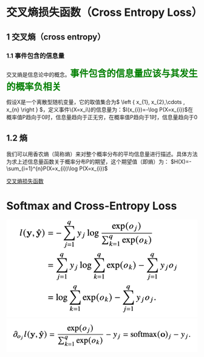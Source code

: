 # 交叉熵损失函数（Cross Entropy Loss）


## 1 交叉熵（cross entropy）

### 1.1 事件包含的信息量
交叉熵是信息论中的概念。**<font face=“黑体” color=Green size=5>事件包含的信息量应该与其发生的概率负相关</font>**

假设X是一个离散型随机变量，它的取值集合为$ \left \{ x_{1}, x_{2},\cdots , x_{n} \right \} $，定义事件\(X=x_i\)的信息量为：$I(x_{i})=-\log P(X=x_{i})$在概率值P趋向于0时，信息量趋向于正无穷，在概率值P趋向于1时，信息量趋向于0

## 1.2 熵
我们可以用香农熵（简称熵）来对整个概率分布的平均信息量进行描述。具体方法为求上述信息量函数关于概率分布P的期望，这个期望值（即熵）为：
$H(X)=-\sum_{i=1}^{n}P(X=x_{i})\log P(X=x_{i})$

[交叉熵损失函数](https://blog.csdn.net/SongGu1996/article/details/99056721)

# Softmax and Cross-Entropy Loss
![4.1.9](img/QQ_1731294928551.png)
![4.1.10](img/QQ_1731294976700.png)

